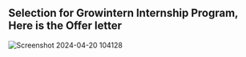## Selection for Growintern Internship Program, Here is the Offer letter 
<img width="full" alt="Screenshot 2024-04-20 104128" src="https://github.com/ZAHIDKHATTAKCS/Growintern-Internship-Tasks/assets/103638880/9a0b109d-609d-46ab-a5e9-c6475fde176b" align="center">
